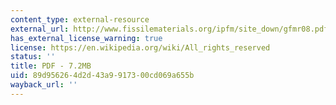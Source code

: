 ```yaml
---
content_type: external-resource
external_url: http://www.fissilematerials.org/ipfm/site_down/gfmr08.pdf
has_external_license_warning: true
license: https://en.wikipedia.org/wiki/All_rights_reserved
status: ''
title: PDF - 7.2MB
uid: 89d95626-4d2d-43a9-9173-00cd069a655b
wayback_url: ''
---
```

